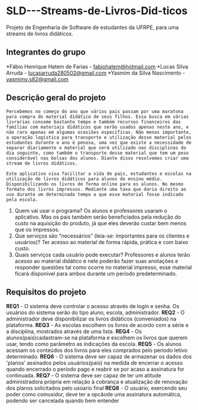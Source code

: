 # SLD---Streams-de-Livros-Did-ticos
Projeto de Engenharia de Software de estudantes da UFRPE, para uma streams de livros didáticos. 
## Integrantes do grupo 

 *Fábio Henrique Hatem de Farias - fabiohatem@hotmail.com
 *Lucas Silva Arruda - lucasarruda280502@gmail.com
 *Yasmim da Silva Nascimento - yasmimy.s82@gmail.com
 
 
## Descrição geral do projeto 

	Percebemos no começo do ano que vários pais passam por uma maratona para compra do material didático de seus filhos. Essa busca em várias livrarias consome bastante tempo e também recursos financeiros das famílias com materiais didáticos que serão usados apenas neste ano, e não raro apenas em algumas ocasiões específicas. Não menos importante, a operação logística para transporte e utilização desse material pelos estudantes durante o ano é penosa, uma vez que existe a necessidade de separar diariamente o material que será utilizado nas disciplinas do dia seguinte, como também o transporte desse material que tem um peso considerável nas bolsas dos alunos. Diante disso resolvemos criar uma stream de livros didáticos.

	Este aplicativo visa facilitar a vida de pais, estudantes e escolas na utilização de livros didáticos para alunos do ensino médio. Disponibilizando os livros de forma online para os alunos. No mesmo formato dos livros impressos. Mediante uma taxa que daria direito ao uso durante um determinado tempo a que esse material fosse indicado pela escola.  
 1. Quem vai usar o programa?
	Os alunos e professores usaram o aplicativo. Mas os pais também serão beneficiados pela redução do custo na aquisição do produto, já que eles deverão custar bem menos que os impressos. 
 2. Que serviços são “necessários” (leia-se: importantes para os clientes e usuários)?
	Ter acesso ao material de forma rápida, prática e com baixo custo.
 3. Quais serviços cada usuário pode executar?
	Professores e alunos terão acesso ao material didático e nele poderão fazer suas anotações e responder questões tal como ocorre no material impresso, esse material ficará disponível para ambos durante um período predeterminado. 
 
## Requisitos do projeto 

**REQ1** - O sistema deve controlar o acesso através de login e senha. Os usuários do sistema serão do tipo aluno, escola, administrador. 
**REQ2** - O administrador deve disponibilizar os livros didáticos (conveniados) na plataforma.
**REQ3** - As escolas escolhem os livros de acordo com a série e a disciplina, mostrados através de uma lista. 
**REQ4** - Os alunos(pais)cadastram-se na plataforma e escolhem os livros que querem usar, tendo como parâmetro as indicações da escola.
**REQ5** - Os alunos acessam os conteúdos dos livros para eles comprados pelo período letivo determinado. 
**REQ6** - O sistema deve ser capaz de armazenar os dados dos 'planos' assinados pelos usuários(pais) na medida de encerrar o acesso quando encerrado o período pago e reabrir se por acaso a assinatura for continuada.
**REQ7** - O sistema deve ser capaz de ter um atitude administradora própria em relação à cobrança e atualização de renovação dos planos solicitados pelo usúario final
**REQ8** - O usuário, exercendo seu poder como comusidor, deve ter a opcãode uma assinatura automática, podendo ser cancelada quando bem entender

